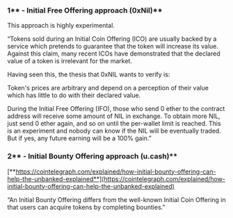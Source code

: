 ### 1** - Initial Free Offering approach \(**0xNil**\)**

This approach is highly experimental.

“Tokens sold during an Initial Coin Offering \(ICO\) are usually backed by a service which pretends to guarantee that the token will increase its value. Against this claim, many recent ICOs have demonstrated that the declared value of a token is irrelevant for the market.

Having seen this, the thesis that 0xNIL wants to verify is:

Token's prices are arbitrary and depend on a perception of their value which has little to do with their declared value.

During the Initial Free Offering \(IFO\), those who send 0 ether to the contract address will receive some amount of NIL in exchange. To obtain more NIL, just send 0 ether again, and so on until the per-wallet limit is reached. This is an experiment and nobody can know if the NIL will be eventually traded. But if yes, any future earning will be a 100% gain.”

### 2** - Initial Bounty Offering approach \(u.cash\)**

[**https://cointelegraph.com/explained/how-initial-bounty-offering-can-help-the-unbanked-explained**](https://cointelegraph.com/explained/how-initial-bounty-offering-can-help-the-unbanked-explained)

“An Initial Bounty Offering differs from the well-known Initial Coin Offering in that users can acquire tokens by completing bounties.”


